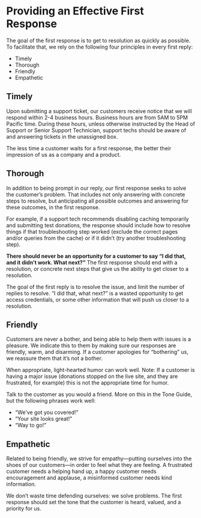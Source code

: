 # Providing an Effective First Response

The goal of the first response is to get to resolution as quickly as possible. To facilitate that, we rely on the following four principles in every first reply: 
- Timely
- Thorough
- Friendly
- Empathetic

## Timely 

Upon submitting a support ticket, our customers receive notice that we will respond within 2-4 business hours. Business hours are from 5AM to 5PM Pacific time. During these hours, unless otherwise instructed by the Head of Support or Senior Support Technician, support techs should be aware of and answering tickets in the unassigned box.

The less time a customer waits for a first response, the better their impression of us as a company and a product.

## Thorough

In addition to being prompt in our reply, our first response seeks to solve the customer’s problem. That includes not only answering with concrete steps to resolve, but anticipating all possible outcomes and answering for these outcomes, in the first response. 

For example, if a support tech recommends disabling caching temporarily and submitting test donations, the response should include how to resolve things if that troubleshooting step worked (exclude the correct pages and/or queries from the cache) or if it didn’t (try another troubleshooting step).

**There should never be an opportunity for a customer to say “I did that, and it didn’t work. What next?”** The first response should end with a resolution, or concrete next steps that give us the ability to get closer to a resolution.

The goal of the first reply is to resolve the issue, and limit the number of replies to resolve. “I did that, what next?” is a wasted opportunity to get access credentials, or some other information that will push us closer to a resolution.

## Friendly

Customers are never a bother, and being able to help them with issues is a pleasure. We indicate this to them by making sure our responses are friendly, warm, and disarming. If a customer apologies for “bothering” us, we reassure them that it’s not a bother.

When appropriate, light-hearted humor can work well. Note: If a customer is having a major issue (donations stopped on the live site, and they are frustrated, for example) this is not the appropriate time for humor. 

Talk to the customer as you would a friend. More on this in the Tone Guide, but the following phrases work well:
* “We’ve got you covered!”
* “Your site looks great!”
* “Way to go!”

## Empathetic

Related to being friendly, we strive for empathy—putting ourselves into the shoes of our customers—in order to feel what they are feeling. A frustrated customer needs a helping hand up, a happy customer needs encouragement and applause, a misinformed customer needs kind information. 

We don’t waste time defending ourselves: we solve problems. The first response should set the tone that the customer is heard, valued, and a priority for us. 
